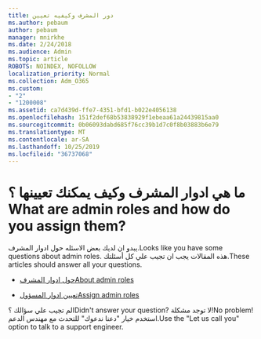 ```yaml
---
title: دور المشرف وكيفيه تعيين
ms.author: pebaum
author: pebaum
manager: mnirkhe
ms.date: 2/24/2018
ms.audience: Admin
ms.topic: article
ROBOTS: NOINDEX, NOFOLLOW
localization_priority: Normal
ms.collection: Adm_O365
ms.custom:
- "2"
- "1200008"
ms.assetid: ca7d439d-ffe7-4351-bfd1-b022e4056138
ms.openlocfilehash: 151f2def68b53838929f1ebeaa61a24439815aa0
ms.sourcegitcommit: 0b06093dabd685f76cc39b1d7c0f8b03883b6e79
ms.translationtype: MT
ms.contentlocale: ar-SA
ms.lasthandoff: 10/25/2019
ms.locfileid: "36737068"
---
```

# <a name="what-are-admin-roles-and-how-do-you-assign-them"></a><span data-ttu-id="f2aaf-102">ما هي ادوار المشرف وكيف يمكنك تعيينها ؟</span><span class="sxs-lookup"><span data-stu-id="f2aaf-102">What are admin roles and how do you assign them?</span></span>

<span data-ttu-id="f2aaf-103">يبدو ان لديك بعض الاسئله حول ادوار المشرف.</span><span class="sxs-lookup"><span data-stu-id="f2aaf-103">Looks like you have some questions about admin roles.</span></span> <span data-ttu-id="f2aaf-104">هذه المقالات يجب ان تجيب علي كل أسئلتك.</span><span class="sxs-lookup"><span data-stu-id="f2aaf-104">These articles should answer all your questions.</span></span>
  
- [<span data-ttu-id="f2aaf-105">حول ادوار المشرف</span><span class="sxs-lookup"><span data-stu-id="f2aaf-105">About admin roles</span></span>](https://docs.microsoft.com/office365/admin/add-users/about-admin-roles)

- [<span data-ttu-id="f2aaf-106">تعيين ادوار المسؤول</span><span class="sxs-lookup"><span data-stu-id="f2aaf-106">Assign admin roles</span></span>](https://docs.microsoft.com/office365/admin/add-users/assign-admin-roles)

<span data-ttu-id="f2aaf-107">الم تجيب علي سؤالك ؟</span><span class="sxs-lookup"><span data-stu-id="f2aaf-107">Didn't answer your question?</span></span> <span data-ttu-id="f2aaf-108">لا توجد مشكلة!</span><span class="sxs-lookup"><span data-stu-id="f2aaf-108">No problem!</span></span> <span data-ttu-id="f2aaf-109">استخدم خيار "دعنا ندعوك" للتحدث مع مهندس الدعم.</span><span class="sxs-lookup"><span data-stu-id="f2aaf-109">Use the "Let us call you" option to talk to a support engineer.</span></span>
  